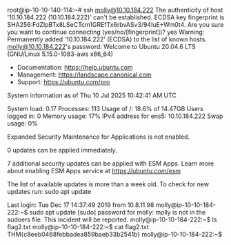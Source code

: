 root@ip-10-10-140-114:~#  ssh molly@10.10.184.222
The authenticity of host '10.10.184.222 (10.10.184.222)' can't be established.
ECDSA key fingerprint is SHA256:FdZIpBTx8LSeCTcm1GREfTx6rbvASv3/94IuE+Wm0t4.
Are you sure you want to continue connecting (yes/no/[fingerprint])? yes
Warning: Permanently added '10.10.184.222' (ECDSA) to the list of known hosts.
molly@10.10.184.222's password: 
Welcome to Ubuntu 20.04.6 LTS (GNU/Linux 5.15.0-1083-aws x86_64)

 * Documentation:  https://help.ubuntu.com
 * Management:     https://landscape.canonical.com
 * Support:        https://ubuntu.com/pro

 System information as of Thu 10 Jul 2025 10:42:41 AM UTC

  System load:  0.17               Processes:             113
  Usage of /:   18.6% of 14.47GB   Users logged in:       0
  Memory usage: 17%                IPv4 address for ens5: 10.10.184.222
  Swap usage:   0%

Expanded Security Maintenance for Applications is not enabled.

0 updates can be applied immediately.

7 additional security updates can be applied with ESM Apps.
Learn more about enabling ESM Apps service at https://ubuntu.com/esm


The list of available updates is more than a week old.
To check for new updates run: sudo apt update

Last login: Tue Dec 17 14:37:49 2019 from 10.8.11.98
molly@ip-10-10-184-222:~$ sudo apt update
[sudo] password for molly: 
molly is not in the sudoers file.  This incident will be reported.
molly@ip-10-10-184-222:~$ ls
flag2.txt
molly@ip-10-10-184-222:~$ cat flag2.txt
THM{c8eeb0468febbadea859baeb33b2541b}
molly@ip-10-10-184-222:~$ 
